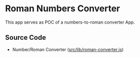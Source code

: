 # Roman Numbers Converter

This app serves as POC of a numbers-to-roman converter App.


## Source Code
  *  Number/Roman Converter ([src/lib/roman-converter.js](https://github.com/iamronsuez/currency-converter-site/blob/master/src/lib/calculators/roman-converter.js))
     
